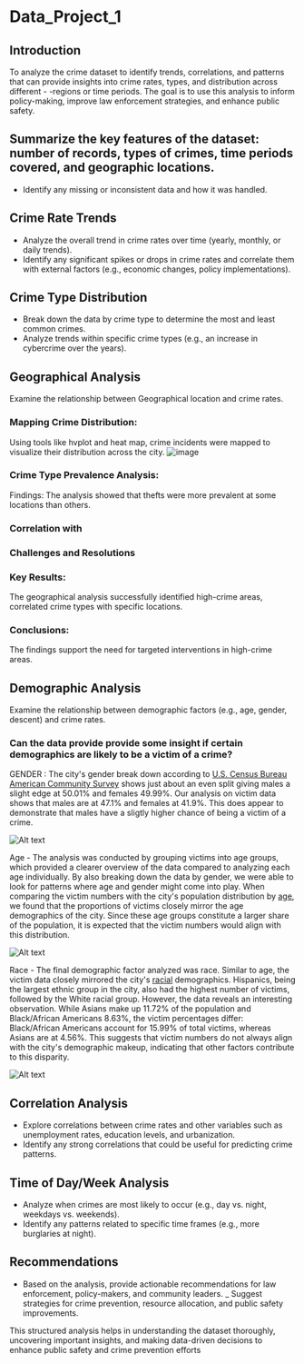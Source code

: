 # Data_Project_1
## Introduction
To analyze the crime dataset to identify trends, correlations, and patterns that can provide insights into crime rates, types, and distribution across different - -regions or time periods. The goal is to use this analysis to inform policy-making, improve law enforcement strategies, and enhance public safety.


## Summarize the key features of the dataset: number of records, types of crimes, time periods covered, and geographic locations.
- Identify any missing or inconsistent data and how it was handled.

## Crime Rate Trends
- Analyze the overall trend in crime rates over time (yearly, monthly, or daily trends).
- Identify any significant spikes or drops in crime rates and correlate them with external factors (e.g., economic changes, policy implementations).

## Crime Type Distribution
- Break down the data by crime type to determine the most and least common crimes.
- Analyze trends within specific crime types (e.g., an increase in cybercrime over the years).

## Geographical Analysis
Examine the relationship between Geographical location and crime rates.
 ### Mapping Crime Distribution:
 Using tools like hvplot and heat map, crime incidents were mapped to visualize their distribution across the city.
 ![image](https://github.com/user-attachments/assets/dac64108-cdfb-4ca4-a0d8-117e20a51afa)

 

 ### Crime Type Prevalence Analysis:
 Findings: The analysis showed that thefts were more prevalent at some locations than others.
 ### Correlation with 

 ### Challenges and Resolutions
 
 ### Key Results: 
 The geographical analysis successfully identified high-crime areas, correlated crime types with specific locations.
 ### Conclusions: 
 The findings support the need for targeted interventions in high-crime areas. 
## Demographic Analysis
 Examine the relationship between demographic factors (e.g., age, gender, descent) and crime rates.
### Can the data provide provide some insight if certain demographics are likely to be a victim of a crime? 
GENDER : The city's gender break down according to [U.S. Census Bureau American Community Survey](https://www.neilsberg.com/insights/los-angeles-ca-population-by-gender/) shows just about an even split giving males a slight edge at 50.01% and females 49.99%.  Our analysis on victim data shows that males are at 47.1% and females at 41.9%.  This does appear to demonstrate that males have a sligtly higher chance of being a victim of a crime.
    
![Alt text](https://github.com/jesusam11/Project1/blob/main/gender.png)

Age - The analysis was conducted by grouping victims into age groups, which provided a clearer overview of the data compared to analyzing each age individually. By also breaking down the data by gender, we were able to look for patterns where age and gender might come into play. When comparing the victim numbers with the city's population distribution by [age](https://www.neilsberg.com/insights/topic/los-angeles-ca-population/), we found that the proportions of victims closely mirror the age demographics of the city. Since these age groups constitute a larger share of the population, it is expected that the victim numbers would align with this distribution.

![Alt text](https://github.com/jesusam11/Project1/blob/main/age.png)

Race - The final demographic factor analyzed was race. Similar to age, the victim data closely mirrored the city's [racial](https://ctsi.ucla.edu/los-angeles-county-diversity) demographics. Hispanics, being the largest ethnic group in the city, also had the highest number of victims, followed by the White racial group. However, the data reveals an interesting observation. While Asians make up 11.72% of the population and Black/African Americans 8.63%, the victim percentages differ: Black/African Americans account for 15.99% of total victims, whereas Asians are at 4.56%. This suggests that victim numbers do not always align with the city's demographic makeup, indicating that other factors contribute to this disparity.

![Alt text](https://github.com/jesusam11/Project1/blob/main/ethnic.png)


## Correlation Analysis
- Explore correlations between crime rates and other variables such as unemployment rates, education levels, and urbanization.
- Identify any strong correlations that could be useful for predicting crime patterns.

## Time of Day/Week Analysis
- Analyze when crimes are most likely to occur (e.g., day vs. night, weekdays vs. weekends).
- Identify any patterns related to specific time frames (e.g., more burglaries at night).

## Recommendations
- Based on the analysis, provide actionable recommendations for law enforcement, policy-makers, and community leaders.
_ Suggest strategies for crime prevention, resource allocation, and public safety improvements.

This structured analysis helps in understanding the dataset thoroughly, uncovering important insights, and making data-driven decisions to enhance public safety and crime prevention efforts
